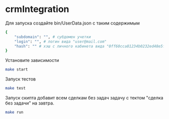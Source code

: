 # crmIntegration

Для запуска создайте bin/UserData.json с таким содержимым
```bash
{
    "subdomain": "", # субдомен учетки
    "login": "", # логин вида "user@mail.com"
    "hash": "" # хэш с личного кабинета вида "0ff60cca81234b0232ed48e5f7597c6d00eb1628"
}
```
Установите зависимости
```bash
make start
```
Запуск тестов
```bash
make test
```
Запуск скипта добавит всем сделкам без задач задачу с тектом "сделка без задачи" на завтра.
```bash
make run
```
